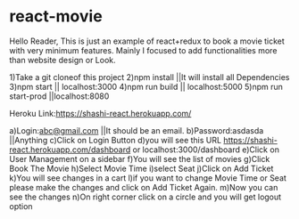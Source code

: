# react-movie

Hello Reader,
           This is just an example of react+redux to book a movie ticket with very minimum features. Mainly I focused to add functionalities more than website design or Look.


1)Take a git cloneof this project
2)npm install ||It will install all Dependencies
3)npm start  || localhost:3000 
4)npm run build || localhost:5000
5)npm run start-prod ||localhost:8080

Heroku Link:https://shashi-react.herokuapp.com/

a)Login:abc@gmail.com ||It should be an email.
b)Password:asdasda  ||Anything
c)Click on Login Button
d)you will see this URL
https://shashi-react.herokuapp.com/dashboard 
or
localhost:3000/dashboard
e)Click on User Management on a sidebar
f)You will see the list of movies
g)Click Book The  Movie
h)Select Movie Time
i)select Seat
j)Click on Add Ticket
k)You will see changes in a cart
l)if you want to change Movie Time or Seat please make the changes and click on Add Ticket Again.
m)Now you can see the changes
n)On right corner click on a circle and you will get logout option

